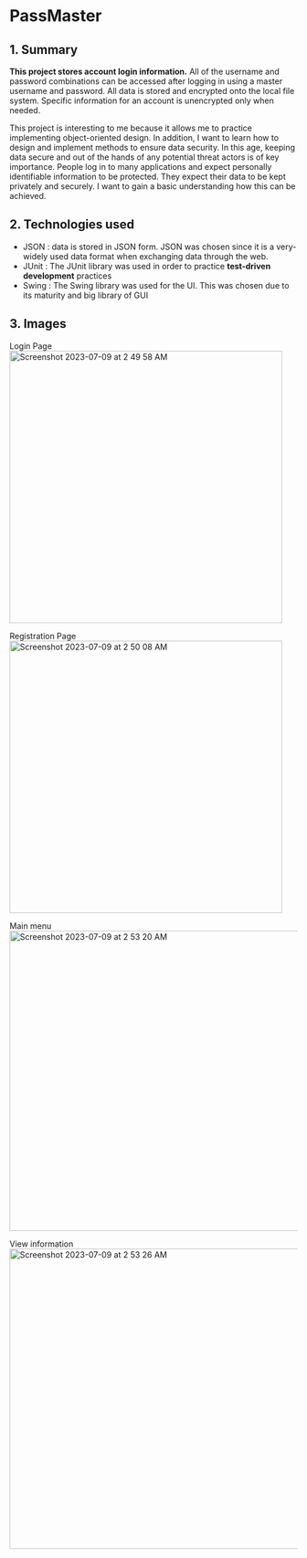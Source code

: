 # PassMaster

## 1. Summary

**This project stores account login information.** All of the username and password combinations can be accessed after logging in using a master username and password. All data is stored and encrypted onto the local file system. Specific information for an account is unencrypted only when needed.

This project is interesting to me because it allows me to practice implementing object-oriented design. In addition, I want to learn how to design and implement methods to ensure data security. In this age, keeping data secure and out of the hands of any potential threat actors is of key importance. People log in to many applications and expect personally identifiable information to be protected. They expect their data to be kept privately and securely. I want to gain a basic understanding how this can be achieved.

## 2. Technologies used
- JSON : data is stored in JSON form. JSON was chosen since it is a very-widely used data format when exchanging data through the web. 
- JUnit : The JUnit library was used in order to practice **test-driven development** practices
- Swing : The Swing library was used for the UI. This was chosen due to its maturity and big library of GUI


## 3. Images
Login Page<br>
<img width="477" alt="Screenshot 2023-07-09 at 2 49 58 AM" src="https://github.com/Jona-Han/PasswordManager/assets/87393036/54138702-b0d7-4cbb-bba6-60e769af5990">

Registration Page<br>
<img width="477" alt="Screenshot 2023-07-09 at 2 50 08 AM" src="https://github.com/Jona-Han/PasswordManager/assets/87393036/b23c6aa1-5f0f-4b98-9b1d-5b837f92c781">

Main menu<br>
<img width="526" alt="Screenshot 2023-07-09 at 2 53 20 AM" src="https://github.com/Jona-Han/PasswordManager/assets/87393036/065e549c-1541-41e7-b5f8-49bfc5a35608">

View information<br>
<img width="526" alt="Screenshot 2023-07-09 at 2 53 26 AM" src="https://github.com/Jona-Han/PasswordManager/assets/87393036/006a157b-2826-44d6-b759-59f808d6b144">

